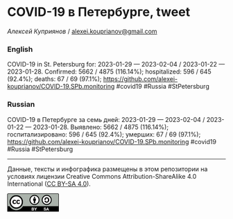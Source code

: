 COVID-19 в Петербурге, tweet
============================

*Алексей Куприянов* /
<a href="mailto:alexei.kouprianov@gmail.com" class="email">alexei.kouprianov@gmail.com</a>

### English

COVID-19 in St. Petersburg for: 2023-01-29 — 2023-02-04 / 2023-01-22 —
2023-01-28. Сonfirmed: 5662 / 4875 (116.14%); hospitalized: 596 / 645
(92.4%); deaths: 67 / 69 (97.1%);
<a href="https://github.com/alexei-kouprianov/COVID-19.SPb.monitoring" class="uri">https://github.com/alexei-kouprianov/COVID-19.SPb.monitoring</a>
\#covid19 \#Russia \#StPetersburg

### Russian

COVID-19 в Петербурге за семь дней: 2023-01-29 — 2023-02-04 / 2023-01-22
— 2023-01-28. Выявлено: 5662 / 4875 (116.14%); госпитализировано: 596 /
645 (92.4%); умерших: 67 / 69 (97.1%);
<a href="https://github.com/alexei-kouprianov/COVID-19.SPb.monitoring" class="uri">https://github.com/alexei-kouprianov/COVID-19.SPb.monitoring</a>
\#covid19 \#Russia \#StPetersburg

------------------------------------------------------------------------

Данные, тексты и инфографика размещены в этом репозитории на условиях
лицензии Creative Commons Attribution-ShareAlike 4.0 International ([CC
BY-SA 4.0](https://creativecommons.org/licenses/by-sa/4.0/)).

![](../misc/CC-BY-SA-icon.png "CC-BY-SA")
